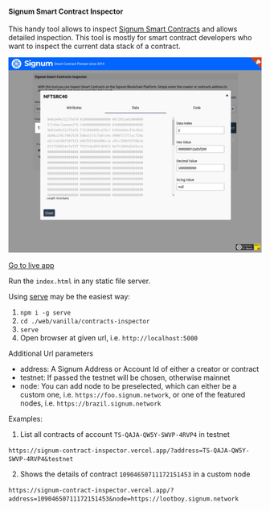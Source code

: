
#### Signum Smart Contract Inspector

This handy tool allows to inspect [Signum Smart Contracts](https://github.com/signum-network/signum-smartj)
and allows detailed inspection. This tool is mostly for smart contract developers who want to inspect the current 
data stack of a contract.

![Screenshot](./inspector.jpg)

[Go to live app](https://signum-contract-inspector.vercel.app//)

Run the `index.html` in any static file server.

Using [serve](https://www.npmjs.com/package/serve) may be the easiest way:

1. `npm i -g serve`
2. `cd ./web/vanilla/contracts-inspector`
3. `serve`
4. Open browser at given url, i.e. `http://localhost:5000`

Additional Url parameters

- address: A Signum Address or Account Id of either a creator or contract
- testnet: If passed the testnet will be chosen, otherwise mainnet
- node: You can add node to be preselected, which can either be a custom one, i.e. `https://foo.signum.network`, or one of the featured nodes, i.e. `https://brazil.signum.network`


Examples:

1. List all contracts of account `TS-QAJA-QW5Y-SWVP-4RVP4` in testnet

`https://signum-contract-inspector.vercel.app/?address=TS-QAJA-QW5Y-SWVP-4RVP4&testnet`

2. Shows the details of contract `10904650711172151453` in a custom node

`https://signum-contract-inspector.vercel.app/?address=10904650711172151453&node=https://lootboy.signum.network`
